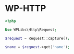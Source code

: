 WP-HTTP 
=========

```php
<?php

Use WPLibs\Http\Request;

$request = Request::capture();

$name = $request->get('name');
```
